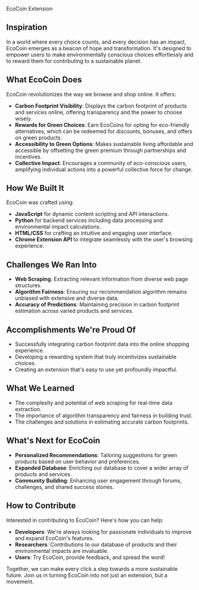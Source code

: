  EcoCoin Extension

## Inspiration
In a world where every choice counts, and every decision has an impact, EcoCoin emerges as a beacon of hope and transformation. It's designed to empower users to make environmentally conscious choices effortlessly and to reward them for contributing to a sustainable planet.

## What EcoCoin Does
EcoCoin revolutionizes the way we browse and shop online. It offers:
- **Carbon Footprint Visibility**: Displays the carbon footprint of products and services online, offering transparency and the power to choose wisely.
- **Rewards for Green Choices**: Earn EcoCoins for opting for eco-friendly alternatives, which can be redeemed for discounts, bonuses, and offers on green products.
- **Accessibility to Green Options**: Makes sustainable living affordable and accessible by offsetting the green premium through partnerships and incentives.
- **Collective Impact**: Encourages a community of eco-conscious users, amplifying individual actions into a powerful collective force for change.

## How We Built It
EcoCoin was crafted using:
- **JavaScript** for dynamic content scripting and API interactions.
- **Python** for backend services including data processing and environmental impact calculations.
- **HTML/CSS** for crafting an intuitive and engaging user interface.
- **Chrome Extension API** to integrate seamlessly with the user's browsing experience.

## Challenges We Ran Into
- **Web Scraping**: Extracting relevant information from diverse web page structures.
- **Algorithm Fairness**: Ensuring our recommendation algorithm remains unbiased with extensive and diverse data.
- **Accuracy of Predictions**: Maintaining precision in carbon footprint estimation across varied products and services.

## Accomplishments We're Proud Of
- Successfully integrating carbon footprint data into the online shopping experience.
- Developing a rewarding system that truly incentivizes sustainable choices.
- Creating an extension that's easy to use yet profoundly impactful.

## What We Learned
- The complexity and potential of web scraping for real-time data extraction.
- The importance of algorithm transparency and fairness in building trust.
- The challenges and solutions in estimating accurate carbon footprints.

## What's Next for EcoCoin
- **Personalized Recommendations**: Tailoring suggestions for green products based on user behavior and preferences.
- **Expanded Database**: Enriching our database to cover a wider array of products and services.
- **Community Building**: Enhancing user engagement through forums, challenges, and shared success stories.

## How to Contribute
Interested in contributing to EcoCoin? Here's how you can help:
- **Developers**: We're always looking for passionate individuals to improve and expand EcoCoin's features.
- **Researchers**: Contributions to our database of products and their environmental impacts are invaluable.
- **Users**: Try EcoCoin, provide feedback, and spread the word!

Together, we can make every click a step towards a more sustainable future. Join us in turning EcoCoin into not just an extension, but a movement.
